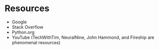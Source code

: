 # Resources
* Google
* Stack Overflow
* Python.org
* YouTube (TechWithTim, NeuralNine, John Hammond, and Fireship are phenomenal resources)
